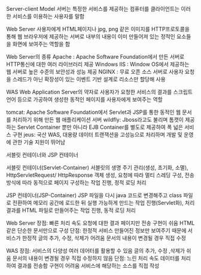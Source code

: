 Server-client Model
서버는 특정한 서비스를 제공하는 컴퓨터를
클라이언트는 이러한 서비스를 이용하는 사용자를 말함

Web Server
사용자에게 HTML페이지나 jpg, png 같은 이미지를 HTTP프로토콜을 통해 웹 브라우저에 제공하는 서버로 내부의 내용이 이미 만들어져 있는 정적인 요소들을 화면에 보여주는 역할을 함

Web Server의 종류
Apache : Apache Software Foundation에서 만든 서버로
	HTTP통신에 대한 여러 라이브러리 제공
Windows IIS : Window OS에서 제공하는 웹 서버로
	     높은 수준의 보안성과 성능 제공
NGINX : 무료 오픈 소스 서버로 사용자 요청을 스레드가 아닌 확장성이
	있는 이벤트 기반 설계로 리소스만 할당해 사용

WAS
Web Application Server의 약자로 사용자가 요청한 서비스의 결과를
스크립트 언어 등으로 가공하여 생성한 동적인 페이지를 사용자에게
보여주는 역할

tomcat: Apache Software Foundation에서 Servlet과 JSP를 통한
       동적인 웹 문서를 처리하기 위해 만든 웹 애플리케이션 서버
wildfly: Jboss라고도 불리며 톰캣이 제공하는 Servlet Container
       뿐만 아니라 EJB Container를 별도로 제공하여
       폭 넓은 서비스 구현
jeus: 국산 WAS, 대용량 데이터 트랜잭션을 고성능으로 처리하며
     개발 및 운영에 관한 기술 지원이 뛰어남

서블릿 컨테이너와 JSP 컨테이너

서블릿 컨테이너(Servlet-Container)
서블릿의 생명 주기 관리(생성, 초기화, 소멸), HttpServletRequest/
HttpResponse 객체 생성, 요청에 따라 멀티 스레딩 구성,
전송 방식에 따라 동적으로 페이지 구성하는 작업 진행, 정적 로딩 처리

JSP 컨테이너(JSP-Container)
JSP 파일을 다시 java 코드로 변경해주고 class 파일로 전환하여
메모리 공간에 로드한 뒤 실행 가능하게 만드는 작업 진행(Servlet화),
처리 결과를 HTML 파일로 만들어주는 작업 진행, 동적 로딩 처리

Web Server
장점: 빠른 처리 속도
      요청에 대한 결과 페이지만 전송
     구현이 쉬움
      HTML 같은 단순한 문서만으로 구성
단점: 한정적 서비스
      만들어진 정보만 보여주기 때문에
      서비스가 한정적
      글의 추가, 수정, 삭제가 어려움 문서의
      내용이 변경될 경우 직접 수정

WAS
장점: 서비스의 다양성
      여러 데어터를 활용할 수 있음
      글의 추가, 수정 ,삭제가 쉬움
      문서의 내용이 변경될 경우
      직접 수정하지 않음
단점: 느린 처리 속도
     데이터를 처리하여 결과를 전송함
     구현이 어려움
     서비스에 해당하는 소스를 직접 작성
